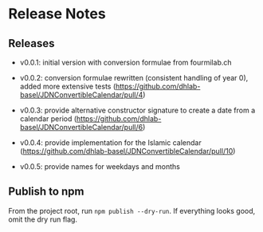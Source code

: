 # Release Notes

## Releases

- v0.0.1: initial version with conversion formulae from fourmilab.ch

- v0.0.2: conversion formulae rewritten (consistent handling of year 0), added more extensive tests (<https://github.com/dhlab-basel/JDNConvertibleCalendar/pull/4>)

- v0.0.3: provide alternative constructor signature to create a date from a calendar period (<https://github.com/dhlab-basel/JDNConvertibleCalendar/pull/6>)

- v0.0.4: provide implementation for the Islamic calendar (https://github.com/dhlab-basel/JDNConvertibleCalendar/pull/10)

- v0.0.5: provide names for weekdays and months

## Publish to npm

From the project root, run `npm publish --dry-run`.
If everything looks good, omit the dry run flag.
